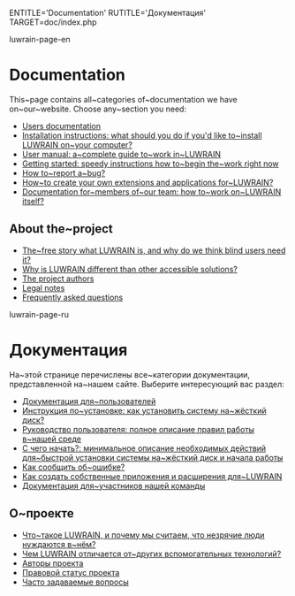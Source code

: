 
ENTITLE='Documentation'
RUTITLE='Документация'
TARGET=doc/index.php

luwrain-page-en

# Documentation

This~page contains all~categories of~documentation we have on~our~website.
Choose any~section you need:

* [Users documentation](local:user/) 
 * [Installation instructions: what should you do if you'd like to~install LUWRAIN on~your computer?](local:user/installation/)
 * [User manual: a~complete guide to~work in~LUWRAIN](local:user/manual/)
 * [Getting started: speedy instructions how to~begin the~work right now](local:user/start/)
 * [How to~report a~bug?](local:/community/bugs/)
* [How~to create your own extensions and applications for~LUWRAIN?](local:ext/)
* [Documentation for~members of~our team: how to~work on~LUWRAIN itself?](local:devel/)

## About the~project

* [The~free story what LUWRAIN is, and why do we think blind users need it?](local:about/)
* [Why is LUWRAIN different than other accessible solutions?](local:difference/)
* [The project authors](local:authors/)
* [Legal notes](local:legal/)
* [Frequently asked questions](local:faq/)

luwrain-page-ru

# Документация

На~этой странице перечислены все~категории документации,
представленной на~нашем сайте.
Выберите интересующий вас раздел:

* [Документация для~пользователей](local:user/)
 * [Инструкция по~установке: как установить систему на~жёсткий диск?](local:user/installation/)
 * [Руководство пользователя: полное описание правил работы в~нашей среде](local:user/manual/)
 * [С чего начать?: минимальное описание необходимых действий для~быстрой установки системы  на~жёсткий диск и начала работы](local:user/start/)
 * [Как сообщить об~ошибке?](local:/community/bugs/)
* [Как создать собственные приложения и расширения для~LUWRAIN](local:ext/)
* [Документация для~участников нашей команды](local:devel/)

## О~проекте

* [Что~такое LUWRAIN, и почему мы считаем, что незрячие люди нуждаются в~нём?](local:about/)
* [Чем LUWRAIN отличается от~других вспомогательных технологий?](local:difference/)
* [Авторы проекта](local:authors/)
* [Правовой статус проекта](local:legal/)
* [Часто задаваемые вопросы](local:faq/)

